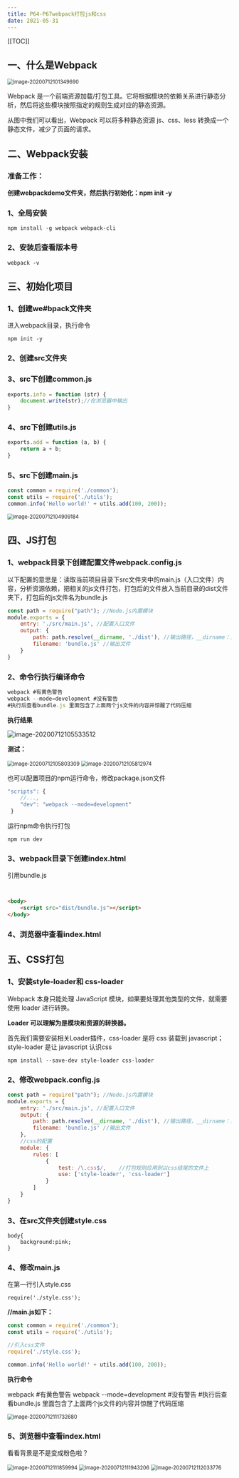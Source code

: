 ```yaml
---
title: P64-P67webpack打包js和css
date: 2021-05-31
---
```

[[TOC]]

## 一、什么是Webpack



<img src="https://gitee.com//nopromise/pic/raw/master/typora/20200712101349.png" alt="image-20200712101349690" style="zoom:80%;" />

Webpack 是一个前端资源加载/打包工具。它将根据模块的依赖关系进行静态分析，然后将这些模块按照指定的规则生成对应的静态资源。

从图中我们可以看出，Webpack 可以将多种静态资源 js、css、less 转换成一个静态文件，减少了页面的请求。 





## 二、Webpack安装

### 准备工作：

**创建webpackdemo文件夹，然后执行初始化：npm init -y**

### 1、全局安装

```
npm install -g webpack webpack-cli
```

### 2、安装后查看版本号

```
webpack -v
```



## 三、初始化项目

### 1、创建we#bpack文件夹

进入webpack目录，执行命令

```
npm init -y
```

### 2、创建src文件夹

### 3、src下创建common.js

```js
exports.info = function (str) {
    document.write(str);//在浏览器中输出
}
```

### 4、src下创建utils.js

```js
exports.add = function (a, b) {
    return a + b;
}
```

### 5、src下创建main.js

```js
const common = require('./common');
const utils = require('./utils');
common.info('Hello world!' + utils.add(100, 200));
```



<img src="https://gitee.com//nopromise/pic/raw/master/typora/20200712104909.png" alt="image-20200712104909184" style="zoom:80%;" />







## 四、JS打包

### 1、webpack目录下创建配置文件webpack.config.js

以下配置的意思是：读取当前项目目录下src文件夹中的main.js（入口文件）内容，分析资源依赖，把相关的js文件打包，打包后的文件放入当前目录的dist文件夹下，打包后的js文件名为bundle.js

```js
const path = require("path"); //Node.js内置模块
module.exports = {
    entry: './src/main.js', //配置入口文件
    output: {
        path: path.resolve(__dirname, './dist'), //输出路径，__dirname：当前文件所在路径
        filename: 'bundle.js' //输出文件
    }
}
```



### 2、命令行执行编译命令

```js
webpack #有黄色警告
webpack --mode=development #没有警告
#执行后查看bundle.js 里面包含了上面两个js文件的内容并惊醒了代码压缩
```

**执行结果**

![image-20200712105533512](C:\Users\31265\AppData\Roaming\Typora\typora-user-images\image-20200712105533512.png)



**测试：**

<img src="https://gitee.com//nopromise/pic/raw/master/typora/20200712105803.png" alt="image-20200712105803309" style="zoom:80%;" />



<img src="C:\Users\31265\AppData\Roaming\Typora\typora-user-images\image-20200712105812974.png" alt="image-20200712105812974" style="zoom:80%;" />





也可以配置项目的npm运行命令，修改package.json文件

```js
"scripts": {
    //...,
    "dev": "webpack --mode=development"
 }
```

运行npm命令执行打包

```
npm run dev
```



### 3、webpack目录下创建index.html

引用bundle.js

```html


<body>
    <script src="dist/bundle.js"></script>
</body>
```

### 4、浏览器中查看index.html





## 五、CSS打包

### 1、安装style-loader和 css-loader

Webpack 本身只能处理 JavaScript 模块，如果要处理其他类型的文件，就需要使用 loader 进行转换。

**Loader 可以理解为是模块和资源的转换器。**

首先我们需要安装相关Loader插件，css-loader 是将 css 装载到 javascript；style-loader 是让 javascript 认识css

```
npm install --save-dev style-loader css-loader 
```

### 2、修改webpack.config.js

```js
const path = require("path"); //Node.js内置模块
module.exports = {
    entry: './src/main.js', //配置入口文件
    output: {
        path: path.resolve(__dirname, './dist'), //输出路径，__dirname：当前文件所在路径
        filename: 'bundle.js' //输出文件
    },
    //css的配置
    module: {
        rules: [  
            {  
                test: /\.css$/,    //打包规则应用到以css结尾的文件上
                use: ['style-loader', 'css-loader']
            }  
        ]  
    }
}
```

### 3、在src文件夹创建style.css

```
body{
    background:pink;
}
```

### 4、修改main.js 

在第一行引入style.css

```
require('./style.css');
```



**//main.js如下：**

```js
const common = require('./common');
const utils = require('./utils');

//引入css文件
require('./style.css');

common.info('Hello world!' + utils.add(100, 200));
```



**执行命令**

webpack #有黄色警告
webpack --mode=development #没有警告
#执行后查看bundle.js 里面包含了上面两个js文件的内容并惊醒了代码压缩



<img src="https://gitee.com//nopromise/pic/raw/master/typora/20200712111732.png" alt="image-20200712111732680" style="zoom:80%;" />



### 5、浏览器中查看index.html 

看看背景是不是变成粉色啦？

<img src="https://gitee.com//nopromise/pic/raw/master/typora/20200712111900.png" alt="image-20200712111859994" style="zoom:80%;" />





<img src="https://gitee.com//nopromise/pic/raw/master/typora/20200712111943.png" alt="image-20200712111943206" style="zoom:80%;" />









<img src="https://gitee.com//nopromise/pic/raw/master/typora/20200712112033.png" alt="image-20200712112033776" style="zoom:80%;" />